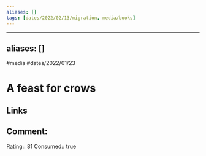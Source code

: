 ```yaml
---
aliases: []
tags: [dates/2022/02/13/migration, media/books]
---
```

 
---
aliases: []
---
#media #dates/2022/01/23
# A feast for crows
## Links

## Comment:
Rating:: 81
Consumed:: true